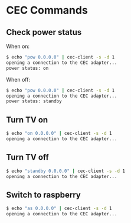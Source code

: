 # CEC Commands

## Check power status

When on:

```sh
$ echo "pow 0.0.0.0" | cec-client -s -d 1
opening a connection to the CEC adapter...
power status: on
```

When off:

```sh
$ echo "pow 0.0.0.0" | cec-client -s -d 1
opening a connection to the CEC adapter...
power status: standby
```

## Turn TV on

```sh
$ echo "on 0.0.0.0" | cec-client -s -d 1
opening a connection to the CEC adapter...
```

## Turn TV off

```sh
$ echo "standby 0.0.0.0" | cec-client -s -d 1
opening a connection to the CEC adapter...
```

## Switch to raspberry

```sh
$ echo "as 0.0.0.0" | cec-client -s -d 1
opening a connection to the CEC adapter...
```
